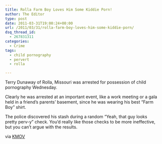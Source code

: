 ```yaml
---
title: Rolla Farm Boy Loves Him Some Kiddie Porn!
author: The Editor
type: post
date: 2011-03-31T19:00:24+00:00
url: /2011/03/31/rolla-farm-boy-loves-him-some-kiddie-porn/
dsq_thread_id:
  - 267831311
categories:
  - Crime
tags:
  - child pornography
  - pervert
  - rolla

---
```

[<img class="alignright size-full wp-image-9507" title="DUNAWAY_TERRY" src="http://media.punchingkitty.com/wordpress/2011/03/DUNAWAY_TERRY.jpeg?filter=resize&w=250" alt="" />][1]Terry Dunaway of Rolla, Missouri was arrested for possession of child pornography Wednesday.

Clearly he was arrested at an important event, like a work meeting or a gala held in a friend&#8217;s parents&#8217; basement, since he was wearing his best &#8220;Farm Boy&#8221; shirt.

The police discovered his stash during a random &#8220;Yeah, that guy looks pretty perv-y&#8221; check. You&#8217;d really like those checks to be more ineffective, but you can&#8217;t argue with the results.

via <a href="http://www.kmov.com/news/local/Rolla-man-arrested-for-child-pornography-118930384.html" target="_blank">KMOV</a>

 [1]: http://media.punchingkitty.com/wordpress/2011/03/DUNAWAY_TERRY.jpeg